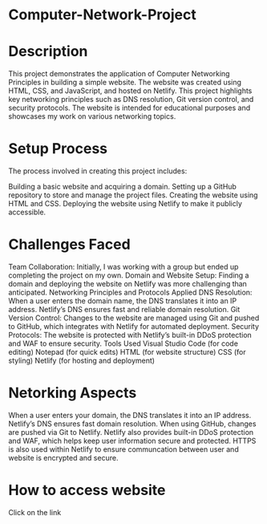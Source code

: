 # Computer-Network-Project
# Description
This project demonstrates the application of Computer Networking Principles in building a simple website. The website was created using HTML, CSS, and JavaScript, and hosted on Netlify. This project highlights key networking principles such as DNS resolution, Git version control, and security protocols. The website is intended for educational purposes and showcases my work on various networking topics.

# Setup Process
The process involved in creating this project includes:

Building a basic website and acquiring a domain.
Setting up a GitHub repository to store and manage the project files.
Creating the website using HTML and CSS.
Deploying the website using Netlify to make it publicly accessible.
# Challenges Faced
Team Collaboration: Initially, I was working with a group but ended up completing the project on my own.
Domain and Website Setup: Finding a domain and deploying the website on Netlify was more challenging than anticipated.
Networking Principles and Protocols Applied
DNS Resolution: When a user enters the domain name, the DNS translates it into an IP address.
Netlify’s DNS ensures fast and reliable domain resolution.
Git Version Control: Changes to the website are managed using Git and pushed to GitHub, which integrates with Netlify for automated deployment.
Security Protocols: The website is protected with Netlify’s built-in DDoS protection and WAF to ensure security.
Tools Used
Visual Studio Code (for code editing)
Notepad (for quick edits)
HTML (for website structure)
CSS (for styling)
Netlify (for hosting and deployment)
# Netorking Aspects
When a user enters your domain, the DNS translates it into an IP address. Netlify’s DNS ensures fast domain resolution. When using GitHub, changes are pushed via Git to Netlify. Netlify also provides built-in DDoS protection and WAF, which helps keep user information secure and protected. HTTPS is also used within Netlify to ensure communcation between user and website is encrypted and secure.
# How to access website 

Click on the link
